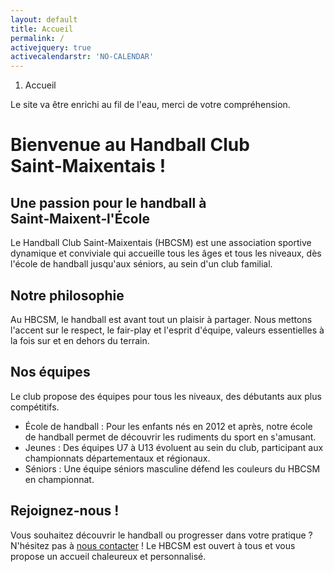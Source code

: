 ```yaml
---
layout: default
title: Accueil
permalink: /
activejquery: true
activecalendarstr: 'NO-CALENDAR'
---
```


<!-- Fil d'ariane -->
<nav class="ms-4 mt-1" style="--bs-breadcrumb-divider: url(&#34;data:image/svg+xml,%3Csvg xmlns='http://www.w3.org/2000/svg' width='8' height='8'%3E%3Cpath d='M2.5 0L1 1.5 3.5 4 1 6.5 2.5 8l4-4-4-4z' fill='%236c757d'/%3E%3C/svg%3E&#34;);" aria-label="breadcrumb">
  <ol class="breadcrumb">
    <li class="breadcrumb-item active" aria-current="page">Accueil</li>
  </ol>
</nav>

<!-- Corps -->
<div class="container" >
  <div class="min-vh-100 d-inline-block" >
    <div class="alert alert-primary" role="alert" >
      Le site va être enrichi au fil de l'eau, merci de votre compréhension.
    </div>
    <h1>Bienvenue au Handball Club Saint&#x2011;Maixentais !</h1>
    <h2>Une passion pour le handball à Saint&#x2011;Maixent&#x2011;l'École</h2>
    <p>
      Le Handball Club Saint-Maixentais (HBCSM) est une association sportive dynamique et conviviale qui accueille tous les âges et tous les niveaux, dès l'école de handball jusqu'aux séniors, au sein d'un club familial.
    </p>
    <h2>Notre philosophie</h2>
    <p>
      Au HBCSM, le handball est avant tout un plaisir à partager. Nous mettons l'accent sur le respect, le fair-play et l'esprit d'équipe, valeurs essentielles à la fois sur et en dehors du terrain.
    </p>
    <h2>Nos équipes</h2>
    <p>
      Le club propose des équipes pour tous les niveaux, des débutants aux plus compétitifs.
    </p>
    <ul>
      <li>
        École de handball : Pour les enfants nés en 2012 et après, notre école de handball permet de découvrir les rudiments du sport en s'amusant.
      </li>
      <li>
        Jeunes : Des équipes U7 à U13 évoluent au sein du club, participant aux championnats départementaux et régionaux.
      </li>
      <li>
        Séniors : Une équipe séniors masculine défend les couleurs du HBCSM en championnat.
      </li>
    </ul>
    <h2>Rejoignez-nous !</h2>
    <p>
      Vous souhaitez découvrir le handball ou progresser dans votre pratique ? N'hésitez pas à <a href="{{ site.url }}/contact/" >nous contacter</a> ! Le HBCSM est ouvert à tous et vous propose un accueil chaleureux et personnalisé.
    </p>
  </div>
</div>
